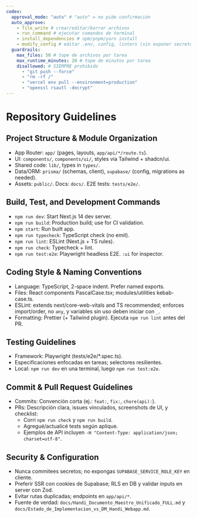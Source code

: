 ```yaml
---
codex:
  approval_mode: "auto" # "auto" = no pide confirmación
  auto_approve:
    - file_write # crear/editar/borrar archivos
    - run_command # ejecutar comandos de terminal
    - install_dependencies # npm/pnpm/yarn install
    - modify_config # editar .env, config, linters (sin exponer secretos)
  guardrails:
    max_files: 50 # tope de archivos por tarea
    max_runtime_minutes: 20 # tope de minutos por tarea
    disallowed: # SIEMPRE prohibido
      - "git push --force"
      - "rm -rf /"
      - "vercel env pull --environment=production"
      - "openssl rsautl -decrypt"
---
```


# Repository Guidelines

## Project Structure & Module Organization

- App Router: `app/` (pages, layouts, `app/api/*/route.ts`).
- UI: `components/`, `components/ui/`, styles via Tailwind + shadcn/ui.
- Shared code: `lib/`, types in `types/`.
- Data/ORM: `prisma/` (schemas, client), `supabase/` (config, migrations as needed).
- Assets: `public/`. Docs: `docs/`. E2E tests: `tests/e2e/`.

## Build, Test, and Development Commands

- `npm run dev`: Start Next.js 14 dev server.
- `npm run build`: Production build; use for CI validation.
- `npm start`: Run built app.
- `npm run typecheck`: TypeScript check (no emit).
- `npm run lint`: ESLint (Next.js + TS rules).
- `npm run check`: Typecheck + lint.
- `npm run test:e2e`: Playwright headless E2E. `:ui` for inspector.

## Coding Style & Naming Conventions

- Language: TypeScript, 2-space indent. Prefer named exports.
- Files: React components PascalCase.tsx; modules/utilities kebab-case.ts.
- ESLint: extends next/core-web-vitals and TS recommended; enforces import/order, no `any`, y variables sin uso deben iniciar con `_`.
- Formatting: Prettier (+ Tailwind plugin). Ejecuta `npm run lint` antes del PR.

## Testing Guidelines

- Framework: Playwright (tests/e2e/\*.spec.ts).
- Especificaciones enfocadas en tareas; selectores resilientes.
- Local: `npm run dev` en una terminal, luego `npm run test:e2e`.

## Commit & Pull Request Guidelines

- Commits: Convención corta (ej.: `feat:`, `fix:`, `chore(api):`).
- PRs: Descripción clara, issues vinculados, screenshots de UI, y checklist:
  - Corrí `npm run check` y `npm run build`.
  - Agregué/actualicé tests según aplique.
  - Ejemplos de API incluyen `-H "Content-Type: application/json; charset=utf-8"`.

## Security & Configuration

- Nunca commitees secretos; no expongas `SUPABASE_SERVICE_ROLE_KEY` en cliente.
- Preferir SSR con cookies de Supabase; RLS en DB y validar inputs en server con Zod.
- Evitar rutas duplicadas; endpoints en `app/api/*`.
- Fuente de verdad: `docs/Handi_Documento_Maestro_Unificado_FULL.md` y `docs/Estado_de_Implementacion_vs_DM_Handi_Webapp.md`.
